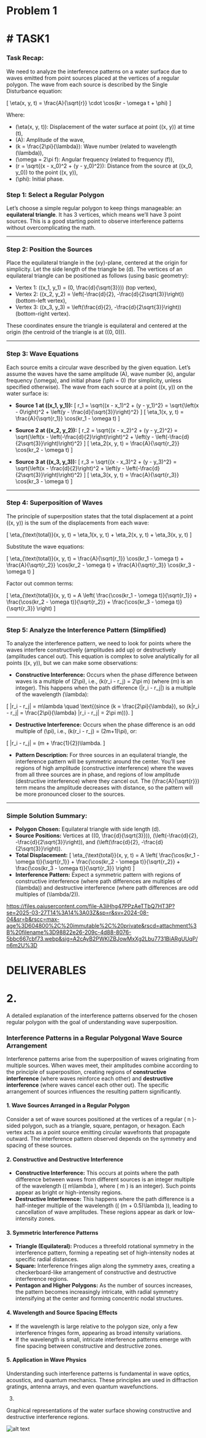 # Problem 1

#  # TASK1 

### Task Recap:
We need to analyze the interference patterns on a water surface due to waves emitted from point sources placed at the vertices of a regular polygon. The wave from each source is described by the Single Disturbance equation:

\[
\eta(x, y, t) = \frac{A}{\sqrt{r}} \cdot \cos(kr - \omega t + \phi)
\]

Where:
- \(\eta(x, y, t)\): Displacement of the water surface at point \((x, y)\) at time \(t\),
- \(A\): Amplitude of the wave,
- \(k = \frac{2\pi}{\lambda}\): Wave number (related to wavelength \(\lambda\)),
- \(\omega = 2\pi f\): Angular frequency (related to frequency \(f\)),
- \(r = \sqrt{(x - x_0)^2 + (y - y_0)^2}\): Distance from the source at \((x_0, y_0)\) to the point \((x, y)\),
- \(\phi\): Initial phase.

### Step 1: Select a Regular Polygon
Let’s choose a simple regular polygon to keep things manageable: an **equilateral triangle**. It has 3 vertices, which means we’ll have 3 point sources. This is a good starting point to observe interference patterns without overcomplicating the math.

---

### Step 2: Position the Sources
Place the equilateral triangle in the \(xy\)-plane, centered at the origin for simplicity. Let the side length of the triangle be \(d\). The vertices of an equilateral triangle can be positioned as follows (using basic geometry):

- Vertex 1: \((x_1, y_1) = (0, \frac{d}{\sqrt{3}})\) (top vertex),
- Vertex 2: \((x_2, y_2) = \left(-\frac{d}{2}, -\frac{d}{2\sqrt{3}}\right)\) (bottom-left vertex),
- Vertex 3: \((x_3, y_3) = \left(\frac{d}{2}, -\frac{d}{2\sqrt{3}}\right)\) (bottom-right vertex).

These coordinates ensure the triangle is equilateral and centered at the origin (the centroid of the triangle is at \((0, 0)\)).

---

### Step 3: Wave Equations
Each source emits a circular wave described by the given equation. Let’s assume the waves have the same amplitude \(A\), wave number \(k\), angular frequency \(\omega\), and initial phase \(\phi = 0\) (for simplicity, unless specified otherwise). The wave from each source at a point \((x, y)\) on the water surface is:

- **Source 1 at \((x_1, y_1)\):**
  \[
  r_1 = \sqrt{(x - x_1)^2 + (y - y_1)^2} = \sqrt{\left(x - 0\right)^2 + \left(y - \frac{d}{\sqrt{3}}\right)^2}
  \]
  \[
  \eta_1(x, y, t) = \frac{A}{\sqrt{r_1}} \cos(kr_1 - \omega t)
  \]

- **Source 2 at \((x_2, y_2)\):**
  \[
  r_2 = \sqrt{(x - x_2)^2 + (y - y_2)^2} = \sqrt{\left(x - \left(-\frac{d}{2}\right)\right)^2 + \left(y - \left(-\frac{d}{2\sqrt{3}}\right)\right)^2}
  \]
  \[
  \eta_2(x, y, t) = \frac{A}{\sqrt{r_2}} \cos(kr_2 - \omega t)
  \]

- **Source 3 at \((x_3, y_3)\):**
  \[
  r_3 = \sqrt{(x - x_3)^2 + (y - y_3)^2} = \sqrt{\left(x - \frac{d}{2}\right)^2 + \left(y - \left(-\frac{d}{2\sqrt{3}}\right)\right)^2}
  \]
  \[
  \eta_3(x, y, t) = \frac{A}{\sqrt{r_3}} \cos(kr_3 - \omega t)
  \]

---

### Step 4: Superposition of Waves
The principle of superposition states that the total displacement at a point \((x, y)\) is the sum of the displacements from each wave:

\[
\eta_{\text{total}}(x, y, t) = \eta_1(x, y, t) + \eta_2(x, y, t) + \eta_3(x, y, t)
\]

Substitute the wave equations:

\[
\eta_{\text{total}}(x, y, t) = \frac{A}{\sqrt{r_1}} \cos(kr_1 - \omega t) + \frac{A}{\sqrt{r_2}} \cos(kr_2 - \omega t) + \frac{A}{\sqrt{r_3}} \cos(kr_3 - \omega t)
\]

Factor out common terms:

\[
\eta_{\text{total}}(x, y, t) = A \left( \frac{\cos(kr_1 - \omega t)}{\sqrt{r_1}} + \frac{\cos(kr_2 - \omega t)}{\sqrt{r_2}} + \frac{\cos(kr_3 - \omega t)}{\sqrt{r_3}} \right)
\]

---

### Step 5: Analyze the Interference Pattern (Simplified)
To analyze the interference pattern, we need to look for points where the waves interfere constructively (amplitudes add up) or destructively (amplitudes cancel out). This equation is complex to solve analytically for all points \((x, y)\), but we can make some observations:

- **Constructive Interference:** Occurs when the phase difference between waves is a multiple of \(2\pi\), i.e., \(k(r_i - r_j) = 2\pi m\) (where \(m\) is an integer). This happens when the path difference \(|r_i - r_j|\) is a multiple of the wavelength \(\lambda\):

\[
|r_i - r_j| = m\lambda \quad \text{(since \(k = \frac{2\pi}{\lambda}\), so \(k|r_i - r_j| = \frac{2\pi}{\lambda} |r_i - r_j| = 2\pi m\))}.
\]

- **Destructive Interference:** Occurs when the phase difference is an odd multiple of \(\pi\), i.e., \(k(r_i - r_j) = (2m+1)\pi\), or:

\[
|r_i - r_j| = (m + \frac{1}{2})\lambda.
\]

- **Pattern Description:** For three sources in an equilateral triangle, the interference pattern will be symmetric around the center. You’ll see regions of high amplitude (constructive interference) where the waves from all three sources are in phase, and regions of low amplitude (destructive interference) where they cancel out. The \(\frac{A}{\sqrt{r}}\) term means the amplitude decreases with distance, so the pattern will be more pronounced closer to the sources.

---

### Simple Solution Summary:
- **Polygon Chosen:** Equilateral triangle with side length \(d\).
- **Source Positions:** Vertices at \((0, \frac{d}{\sqrt{3}})\), \(\left(-\frac{d}{2}, -\frac{d}{2\sqrt{3}}\right)\), and \(\left(\frac{d}{2}, -\frac{d}{2\sqrt{3}}\right)\).
- **Total Displacement:**
  \[
  \eta_{\text{total}}(x, y, t) = A \left( \frac{\cos(kr_1 - \omega t)}{\sqrt{r_1}} + \frac{\cos(kr_2 - \omega t)}{\sqrt{r_2}} + \frac{\cos(kr_3 - \omega t)}{\sqrt{r_3}} \right)
  \]
- **Interference Pattern:** Expect a symmetric pattern with regions of constructive interference (where path differences are multiples of \(\lambda\)) and destructive interference (where path differences are odd multiples of \(\lambda/2\)).

https://files.oaiusercontent.com/file-A3iHhg47PPzAeTTbQ7HT3P?se=2025-03-27T14%3A14%3A03Z&sp=r&sv=2024-08-04&sr=b&rscc=max-age%3D604800%2C%20immutable%2C%20private&rscd=attachment%3B%20filename%3D98822e26-209c-4d88-8076-5bbc667cbf73.webp&sig=A2cAyB2PWKIZBJowMxXg2Lbu7731BiARgUUqP/n6m2U%3D

# DELIVERABLES

# 2.

A detailed explanation of the interference patterns observed for the chosen regular polygon with the goal of understanding wave superposition.

 ### **Interference Patterns in a Regular Polygonal Wave Source Arrangement**  

Interference patterns arise from the superposition of waves originating from multiple sources. When waves meet, their amplitudes combine according to the principle of superposition, creating regions of **constructive interference** (where waves reinforce each other) and **destructive interference** (where waves cancel each other out). The specific arrangement of sources influences the resulting pattern significantly.  

#### **1. Wave Sources Arranged in a Regular Polygon**  
Consider a set of wave sources positioned at the vertices of a regular \( n \)-sided polygon, such as a triangle, square, pentagon, or hexagon. Each vertex acts as a point source emitting circular wavefronts that propagate outward. The interference pattern observed depends on the symmetry and spacing of these sources.  

#### **2. Constructive and Destructive Interference**  
- **Constructive Interference:** This occurs at points where the path difference between waves from different sources is an integer multiple of the wavelength (\( m\lambda \), where \( m \) is an integer). Such points appear as bright or high-intensity regions.  
- **Destructive Interference:** This happens where the path difference is a half-integer multiple of the wavelength (\( (m + 0.5)\lambda \)), leading to cancellation of wave amplitudes. These regions appear as dark or low-intensity zones.  

#### **3. Symmetric Interference Patterns**  
- **Triangle (Equilateral):** Produces a threefold rotational symmetry in the interference pattern, forming a repeating set of high-intensity nodes at specific radial distances.  
- **Square:** Interference fringes align along the symmetry axes, creating a checkerboard-like arrangement of constructive and destructive interference regions.  
- **Pentagon and Higher Polygons:** As the number of sources increases, the pattern becomes increasingly intricate, with radial symmetry intensifying at the center and forming concentric nodal structures.  

#### **4. Wavelength and Source Spacing Effects**  
- If the wavelength is large relative to the polygon size, only a few interference fringes form, appearing as broad intensity variations.  
- If the wavelength is small, intricate interference patterns emerge with fine spacing between constructive and destructive zones.  

#### **5. Application in Wave Physics**  
Understanding such interference patterns is fundamental in wave optics, acoustics, and quantum mechanics. These principles are used in diffraction gratings, antenna arrays, and even quantum wavefunctions.  



3. 
Graphical representations of the water surface showing constructive and destructive interference regions.


![alt text](Figure_12.png)



